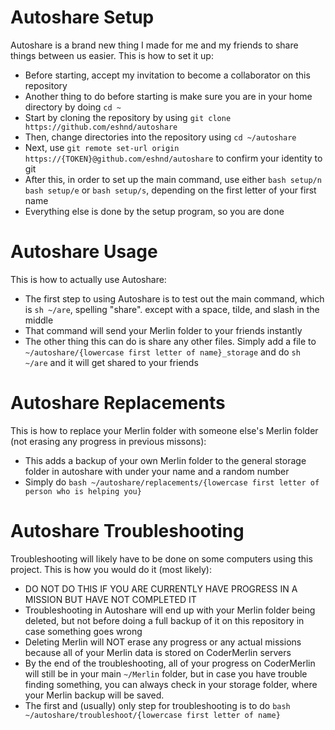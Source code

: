 # Autoshare Setup
Autoshare is a brand new thing I made for me and my friends to share things between us easier. This is how to set it up: 
- Before starting, accept my invitation to become a collaborator on this repository
- Another thing to do before starting is make sure you are in your home directory by doing `cd ~`
- Start by cloning the repository by using `git clone https://github.com/eshnd/autoshare`
- Then, change directories into the repository using `cd ~/autoshare`
- Next, use `git remote set-url origin https://{TOKEN}@github.com/eshnd/autoshare` to confirm your identity to git
- After this, in order to set up the main command, use either `bash setup/n` `bash setup/e` or `bash setup/s`, depending on the first letter of your first name
- Everything else is done by the setup program, so you are done
# Autoshare Usage
This is how to actually use Autoshare:     
- The first step to using Autoshare is to test out the main command, which is `sh ~/are`, spelling "share". except with a space, tilde, and slash in the middle
- That command will send your Merlin folder to your friends instantly
- The other thing this can do is share any other files. Simply add a file to `~/autoshare/{lowercase first letter of name}_storage` and do `sh ~/are` and it will get shared to your friends
# Autoshare Replacements
This is how to replace your Merlin folder with someone else's Merlin folder (not erasing any progress in previous missons):
- This adds a backup of your own Merlin folder to the general storage folder in autoshare with under your name and a random number
- Simply do `bash ~/autoshare/replacements/{lowercase first letter of person who is helping you}`
# Autoshare Troubleshooting
Troubleshooting will likely have to be done on some computers using this project. This is how you would do it (most likely):   
- DO NOT DO THIS IF YOU ARE CURRENTLY HAVE PROGRESS IN A MISSION BUT HAVE NOT COMPLETED IT
- Troubleshooting in Autoshare will end up with your Merlin folder being deleted, but not before doing a full backup of it on this repository in case something goes wrong
- Deleting Merlin will NOT erase any progress or any actual missions because all of your Merlin data is stored on CoderMerlin servers
- By the end of the troubleshooting, all of your progress on CoderMerlin will still be in your main `~/Merlin` folder, but in case you have trouble finding something, you can always check in your storage folder, where your Merlin backup will be saved.
- The first and (usually) only step for troubleshooting is to do `bash ~/autoshare/troubleshoot/{lowercase first letter of name}`
